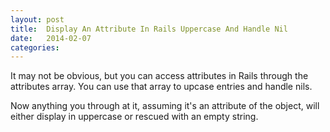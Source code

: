 ```yaml
---
layout: post
title:  Display An Attribute In Rails Uppercase And Handle Nil
date:   2014-02-07
categories:
---
```


It may not be obvious, but you can access attributes in Rails through the attributes array. You can use that array to upcase entries and handle nils.

Now anything you through at it, assuming it's an attribute of the object, will either display in uppercase or rescued with an empty string.

<script src="https://gist.github.com/ScottRadcliff/034ae089b14e86d6ac02.js"></script>
